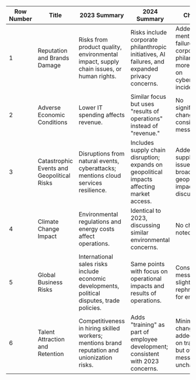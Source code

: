 | Row Number | Title                                      | 2023 Summary                                                                                      | 2024 Summary                                                                                      | Change                                                                                                                                                                                                 |
|------------|--------------------------------------------|---------------------------------------------------------------------------------------------------|---------------------------------------------------------------------------------------------------|-------------------------------------------------------------------------------------------------------------------------------------------------------------------------------------------------------|
| 1          | Reputation and Brands Damage               | Risks from product quality, environmental impact, supply chain issues, or human rights.           | Risks include corporate philanthropic initiatives, AI failures, and expanded privacy concerns.    | Added mention of AI failures and corporate philanthropy; more specific on cybersecurity incidents.                                                                                                    |
| 2          | Adverse Economic Conditions                | Lower IT spending affects revenue.                                                                | Similar focus but uses "results of operations" instead of "revenue."                              | No significant changes, consistent messaging.                                                                                                                                                         |
| 3          | Catastrophic Events and Geopolitical Risks | Disruptions from natural events, cyberattacks; mentions cloud services resilience.                | Includes supply chain disruption; expands on geopolitical impacts affecting market access.        | Added supply chain issues and broader geopolitical impact discussion.                                                                                                                                 |
| 4          | Climate Change Impact                      | Environmental regulations and energy costs affect operations.                                    | Identical to 2023, discussing similar environmental concerns.                                      | No changes noted.                                                                                                                                                                                     |
| 5          | Global Business Risks                      | International sales risks include economic developments, political disputes, trade policies.     | Same points with focus on operational impacts and results of operations.                           | Consistent messaging; slight rephrasing for emphasis.                                                                                                          |
| 6          | Talent Attraction and Retention            | Competitiveness in hiring skilled workers; mentions brand reputation and unionization risks.      | Adds "training" as part of employee development; consistent with 2023 concerns.                    | Minimal changes, added focus on training but overall message unchanged.                                                                                       |